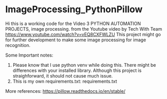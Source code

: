 # ImageProcessing_PythonPillow

Hi this is a working code for the Video 3 PYTHON AUTOMATION PROJECTS, image processing. from the Youtube video by Tech With Team https://www.youtube.com/watch?v=vEQ8CXFWLZU 
This project might go for further development to make some image processing for image recognition.

Some Important notes:

1. Please know that I use python venv while doing this. There might be differences with your installed library. Although this project is straighforward, it should not cause much issue.
2. This is my own requirements.txt: requirements.txt

More references:
https://pillow.readthedocs.io/en/stable/ 


